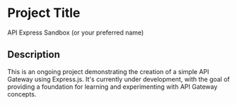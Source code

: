 # Project Title

API Express Sandbox (or your preferred name)

## Description

This is an ongoing project demonstrating the creation of a simple API Gateway using Express.js. It's currently under development, with the goal of providing a foundation for learning and experimenting with API Gateway concepts.
